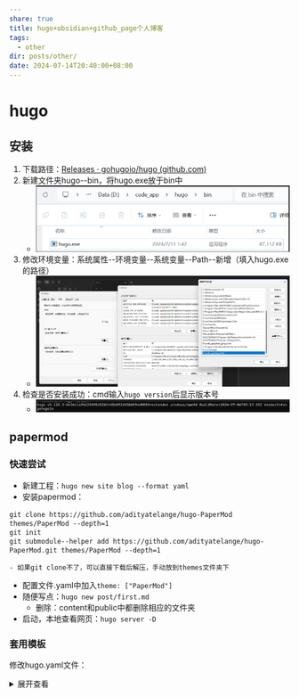 ```yaml
---
share: true
title: hugo+obsidian+github_page个人博客
tags:
  - other
dir: posts/other/
date: 2024-07-14T20:40:00+08:00
---
```


# hugo

## 安装


1. 下载路径：[Releases · gohugoio/hugo (github.com)](https://github.com/gohugoio/hugo/releases)
2. 新建文件夹hugo--bin，将hugo.exe放于bin中
	- ![](../../../static/images/Pasted%20image%2020240714204842.png)
3. 修改环境变量：系统属性--环境变量--系统变量--Path--新增（填入hugo.exe的路径）
	- ![](../../../static/images/Pasted%20image%2020240714204859.png)
4. 检查是否安装成功：cmd输入`hugo version`后显示版本号
	- ![](../../../static/images/Pasted%20image%2020240714204911.png)
## papermod

### 快速尝试

- 新建工程：`hugo new site blog --format yaml`
- 安装papermod：
``` git
git clone https://github.com/adityatelange/hugo-PaperMod themes/PaperMod --depth=1
git init
git submodule--helper add https://github.com/adityatelange/hugo-PaperMod.git themes/PaperMod --depth=1
```
	- 如果git clone不了，可以直接下载后解压，手动放到themes文件夹下
- 配置文件.yaml中加入`theme: ["PaperMod"]`
- 随便写点：`hugo new post/first.md`
	- 删除：content和public中都删除相应的文件夹
- 启动，本地查看网页：`hugo server -D`

### 套用模板

修改hugo.yaml文件：

<details>
<summary>展开查看</summary>
<pre><code>
baseURL: https://lbjfans.github.io/ # 绑定的域名 github gitlab giteetitle: lbjfans  
paginate: 5 # 首页每页显示的文章数  
theme: PaperMod # 主题名称，和themes文件夹下的一致  
  
languageCode: zh-cn # en-us  
# defaultContentLanguage: zh # 最顶部首先展示的语言页面  
  
  
hasCJKLanguage: true # 自动检测是否包含中文日文韩文,如果文章中使用了很多中文引号的话可以开启  
enableInlineShortcodes: true  
enableEmoji: true # 允许使用 Emoji 表情，建议 trueenableRobotsTXT: true  
buildDrafts: false  
buildFuture: false  
buildExpired: false  
enableEmoji: true  
pygmentsUseClasses: true  
googleAnalytics: G-0V0J7RS7X4 # 分析blog数据  
  
  
minify:  
disableXML: true  
# minifyOutput: true  
  
permalinks:  
post: "/:title/"  
# post: "/:year/:month/:day/:title/"  
  
defaultContentLanguageInSubdir: true  
  
languages:  
en:  
params:  
languageName: "English"  
# contentDir: content/english  
weight: 1  
profileMode:  
enabled: true  
title: 考研消遣  
subtitle: "👏🏼欢迎！！！</br>👇联系方式"  
imageUrl: "img/logo.jpg"  
imageTitle:  
imageWidth: 150  
imageHeight: 150  
buttons:  
- name: 👨🏻‍💻考研  
url: posts/exam  
- name: 📕项目  
url: posts/lab  
- name: 🏖其他  
url: posts/other  
  
menu:  
main:  
- identifier: search  
name: 🔍搜索  
url: search  
weight: 1  
- identifier: home  
name: 🏠主页  
url: https://lbjfans.github.io/blog/  
weight: 2  
- identifier: posts  
name: 📚文章  
url: posts/  
weight: 3  
- identifier: archives  
name: ⏱时间轴  
url: archives/  
weight: 20  
# - identifier: categories  
# name: 🧩分类  
# url: categories  
# weight: 30  
- identifier: tags  
name: 🔖标签  
url: tags  
weight: 40  
- identifier: about  
name: 🙋🏻‍♂️关于  
url: about  
weight: 50  
# - identifier: links  
# name: 🤝友链  
# url: links  
# weight: 60  
  
outputs:  
home:  
- HTML  
- RSS  
- JSON  
  
params:  
env: production # to enable google analytics, opengraph, twitter-cards and schema.  
description: "学习如何搭建静态博客"  
author: lbjfans  
# author: ["Me", "You"] # multiple authors  
  
utteranc: # github评论  
enable: true  
repo: "lbjfans/blog_comment" # 个人仓库名称  
issueTerm: "title"  
theme: "github-light"  
busuanzi: # 访问统计量  
enable: false  
  
  
defaultTheme: auto # defaultTheme: light or dark  
disableThemeToggle: false  
DateFormat: "2006-01-02"  
ShowShareButtons: false # 分享链接，暂时关闭  
ShowReadingTime: true  
# disableSpecialistPost: true  
displayFullLangName: true  
ShowPostNavLinks: true  
ShowBreadCrumbs: true  
ShowCodeCopyButtons: true  
hideFooter: false # 隐藏页脚  
ShowWordCounts: true  
VisitCount: true  
  
ShowLastMod: true #显示文章更新时间  
  
ShowToc: true # 显示目录  
TocOpen: true # 自动展开目录  
  
comments: true  
  
socialIcons:  
- name: github  
url: "https://github.com/lbjfans"  
# - name: twitter  
# url: "img/twitter.png"  
#- name: bilibili  
# url: "https://space.bilibili.com/"  
- name: QQ  
url: "/blog/img/qq.jpg"  
# - name: email  
# url: "xxx@qq.com"  
- name: RSS  
url: "index.xml"  
# - name: facebook  
# url: "https://www.facebook.com/profile.php?id=100027782410997"  
# - name: instagram  
# url: "img/instagram.png"  
# - name: QQ  
# url: "img/qq.png"  
# - name: Phone  
# url: "img/phone.png"  
  
  
# editPost:  
# URL: "https://github.com/adityatelange/hugo-PaperMod/tree/exampleSite/content"  
# Text: "Suggest Changes" # edit text  
# appendFilePath: true # to append file path to Edit link  
  
# label:  
# text: "Home"  
# icon: icon.png  
# iconHeight: 35  
  
# analytics:  
# google:  
# SiteVerificationTag: "XYZabc"  
  
assets:  
favicon: "img/logo.jpg"  
favicon16x16: "img/logo.jpg"  
favicon32x32: "img/logo.jpg"  
apple_touch_icon: "logo.jpg"  
safari_pinned_tab: "logo.jpg"  
  
# cover:  
# hidden: true # hide everywhere but not in structured data  
# hiddenInList: true # hide on list pages and home  
# hiddenInSingle: true # hide on single page  
  
fuseOpts:  
isCaseSensitive: false  
shouldSort: true  
location: 0  
distance: 1000  
threshold: 1  
minMatchCharLength: 0  
keys: ["title", "permalink", "summary"]  
  
twikoo:  
version: 1.4.11  
  
taxonomies:  
category: categories  
tag: tags  
series: series  
  
markup:  
goldmark:  
renderer:  
unsafe: true # HUGO 默认转义 Markdown 文件中的 HTML 代码，如需开启的话  
highlight:  
# anchorLineNos: true  
codeFences: true  
guessSyntax: true  
lineNos: true  
# noClasses: false  
# style: monokai  
style: darcula  
  
# codeFences：代码围栏功能，这个功能一般都要设为 true 的，不然很难看，就是干巴巴的-代码文字，没有颜色。  
# guessSyntax：猜测语法，这个功能建议设置为 true, 如果你没有设置要显示的语言则会自动匹配。  
# hl_Lines：高亮的行号，一般这个不设置，因为每个代码块我们可能希望让高亮的地方不一样。  
# lineNoStart：行号从编号几开始，一般从 1 开始。  
# lineNos：是否显示行号，我比较喜欢显示，所以我设置的为 true.# lineNumbersInTable：使用表来格式化行号和代码,而不是 标签。这个属性一般设置为 true.# noClasses：使用 class 标签，而不是内嵌的内联样式  
  
privacy:  
vimeo:  
disabled: false  
simple: true  
  
twitter:  
disabled: false  
enableDNT: true  
simple: true  
  
instagram:  
disabled: false  
simple: true  
  
youtube:  
disabled: false  
privacyEnhanced: true  
  
services:  
instagram:  
disableInlineCSS: true  
twitter:  
disableInlineCSS: true
</code></pre>
<details>


### 其他功能

> 这部分自定义

#### 搜索

- [Features · adityatelange/hugo-PaperMod Wiki (github.com)](https://github.com/adityatelange/hugo-PaperMod/wiki/Features#search-page)
content/中新建search.md
```md
---
title: "🔍 搜索" # in any language you want
layout: "search" # is necessary
# url: "/archive"
# description: "Description for Search"
summary: "search"
placeholder: "搜索框内的默认显示"
---

```

#### 时间轴

- [Features · adityatelange/hugo-PaperMod Wiki (github.com)](https://github.com/adityatelange/hugo-PaperMod/wiki/Features#archives-layout)

content/中新建archives.md
```md
---
title: "⏱ 时间轴"
layout: "archives"
url: "/archives/"
summary: archives
---
```


#### 关于

content/中新建about.md
```md
学习博客！！！
```


#### 内容管理

content/中每个文件夹都加入_index.md文件管理相关头部信息，具体细节可上网查找
如：
```
---
title: 其他
share: true
dir: posts/other/
---
```


####  评论系统

- 使用：utterances
- 参考：[Hugo博客添加utterances评论 | 🚀 田少晗的个人博客 (shaohanyun.top)](https://www.shaohanyun.top/posts/env/hugo_comments/)
- 先安装：[GitHub Apps - utterances](https://github.com/apps/utterances)
- 后根据自己的仓库复制官方的代码到`\layouts\partials\comments.html`中：[utterances](https://utteranc.es/)
- 最后在config.yaml中添加代码
```yaml
utteranc:
    enable: true
    repo: "添加你的个人评论仓库名称" 
    issueTerm: "title"
    theme: "github-light"  
```


# 部署github

- 跟随官方教程：[Host on GitHub Pages | Hugo (gohugo.io)](https://gohugo.io/hosting-and-deployment/hosting-on-github/)

- 新建一个github repository
- Settings > Pages > Build and deployment > source > 改为github actions
 - 将hugo文件夹push到github中
```git
git config --global user.name xx
git config --global user.email xx@xx
git remote add origin httpxxx # github仓库中https
git add .
git commit -m "first"
git push -u origin master
```
- hugo根目录下新建`.github/workflows/hugo.yaml`
- `hugo.yaml`中复制官网中的相关内容，记得修改hugo version和master name
- 等待部署完毕后（github参考Action中查看）即可打开个人博客

# obsidian

> 完成上面的工作后，发文章的工作是：obsidian写文章 > 复制到hugo文件夹下 > git push；为了节省时间，可以使用obsidian插件github publisher(已改名为enveloppe)，在obsidian写完文章后即可一键传送到github page中

- 最重要的是将ob的文件夹目录和hugo的目录作对应；ob中新建两个目录，content/（文章），static/images（存放图片）
- ob中file and links修改图片存放路径，以及关闭wiki（ob和普通md文件图片路径不同）
	- ![](../../../static/images/Pasted%20image%2020240714211024.png)
	- ![](../../../static/images/Pasted%20image%2020240714210528.png)
- 接下来在ob的community plugins中下载enveloppe
- 我的配置如下：

<details>
<summary>展开查看</summary>
<pre><code>
{
  "github": {
    "branch": "master",
    "automaticallyMergePR": true,
    "dryRun": {
      "enable": false,
      "folderName": "enveloppe"
    },
    "tokenPath": "%configDir%/plugins/%pluginID%/env",
    "api": {
      "tiersForApi": "Github Free/Pro/Team (default)",
      "hostname": ""
    },
    "workflow": {
      "commitMessage": "[PUBLISHER] Merge",
      "name": ""
    },
    "verifiedRepo": true
  },
  "upload": {
    "behavior": "yaml",
    "defaultName": "content/posts",
    "rootFolder": "content",
    "yamlFolderKey": "dir",
    "frontmatterTitle": {
      "enable": false,
      "key": "title"
    },
    "replaceTitle": [],
    "replacePath": [],
    "autoclean": {
      "includeAttachments": true,
      "enable": false,
      "excluded": []
    },
    "folderNote": {
      "enable": false,
      "rename": "index.md",
      "addTitle": {
        "enable": false,
        "key": "title"
      }
    },
    "metadataExtractorPath": ""
  },
  "conversion": {
    "hardbreak": false,
    "dataview": true,
    "censorText": [],
    "tags": {
      "inline": true,
      "exclude": [],
      "fields": []
    },
    "links": {
      "internal": false,
      "unshared": false,
      "wiki": true,
      "slugify": "lower"
    }
  },
  "embed": {
    "attachments": true,
    "overrideAttachments": [],
    "keySendFile": [],
    "notes": false,
    "folder": "static/images",
    "convertEmbedToLinks": "keep",
    "charConvert": "->",
    "unHandledObsidianExt": [],
    "sendSimpleLinks": true
  },
  "plugin": {
    "shareKey": "share",
    "excludedFolder": [],
    "copyLink": {
      "enable": false,
      "links": "",
      "removePart": [],
      "transform": {
        "toUri": true,
        "slugify": "lower",
        "applyRegex": []
      }
    },
    "setFrontmatterKey": "Set"
  },
  "tabsId": "github-configuration"
}
</code></pre>
</details>

- 这部分参考：[使用 Obsidian 免费建个人博客 | PrintLove](https://www.printlove.cn/obsidian-blog/)

- 举例：如果路径和上文一致，那么在ob文件夹content/posts/other中新建文章，文章头部需加入
```new post fold
---
share: true
title: 标题
dir: posts/other/
date: 2024-07-14T20:40:00+08:00
---
```

- 最后可以直接用`ctrl + p`，输入enveloppe的相关选项即可选择发送文章

# google analytics

> 还可以google analytics后台查看网站访问量


访问统计量
- [Analytics | Realtime overview (google.com)](https://analytics.google.com/analytics/web/#/p450101137/realtime/overview?params=_u..nav%3Dmaui%26_r.4..selmet%3D%5B%22activeUsers%22%5D&collectionId=business-objectives)
- [Hugo網站如何加入Search Console與Google Analytics · Ivon的部落格 (ivonblog.com)](https://ivonblog.com/posts/hugo-google-search-console-google-analytics/)
- [使用Google Analytics监控GitHub Pages访问流量 | Letian’s blog (letianfeng.github.io)](https://letianfeng.github.io/github/2018/05/27/github_pages_and_google_analytics.html)


# 总结

现在的工作流程：obsidian对应目录下写文章 > enveloppe上传 > github page查看效果

修改样式：git pull > hugo根目录下修改对应文件 > 本地查看效果 > git push

后续：未知

# 参考

> 参考多位大佬的建站文章

- [[置顶] hugo博客搭建 | PaperMod主题 | Sulv's Blog (sulvblog.cn)](https://www.sulvblog.cn/posts/blog/build_hugo/)
- [PaperMod主题配置 | 🚀 田少晗的个人博客 (shaohanyun.top)](https://www.shaohanyun.top/posts/env/blog_build2/)
- [使用 Obsidian 免费建个人博客 | PrintLove](https://www.printlove.cn/obsidian-blog/)
- https://sspai.com/post/85262

